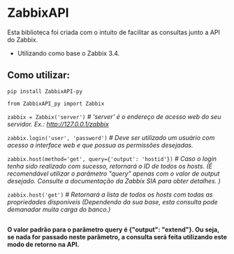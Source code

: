# ZabbixAPI

Esta biblioteca foi criada com o intuito de facilitar as consultas junto a API do Zabbix.

* Utilizando como base o Zabbix 3.4.


## Como utilizar:

`pip install ZabbixAPI-py`

`from ZabbixAPI_py import Zabbix`

`zabbix = Zabbix('server')` _# 'server' é o endereço de acesso web do seu servidor. Ex.: http://127.0.0.1/zabbix_

`zabbix.login('user', 'password')` _# Deve ser utilizado um usuário com acesso a interface web e que possua as permissões desejadas._

`zabbix.host(method='get', query={'output': 'hostid'})` _# Caso o login tenha sido realizado com sucesso, retornará o ID de todos os hosts. (É recomendável utilizar o parâmetro "query" apenas com o valor de output desejado. Consulte a documentação da Zabbix SIA para obter detalhes. )_

`zabbix.host('get')` _# Retornará a lista de todos os hosts com todas as propriedades disponíveis (Dependendo da sua base, esta consulta pode demanadar muita carga do banco.)_

##

**O valor padrão para o parâmetro query é {"output": "extend"}. Ou seja, se nada for passado neste parâmetro, a consulta será feita utilizando este modo de retorno na API.**